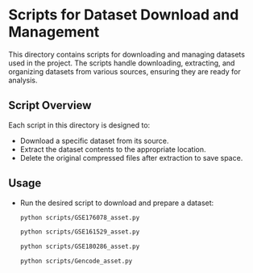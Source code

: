 # Scripts for Dataset Download and Management

This directory contains scripts for downloading and managing datasets used in the project. The scripts handle downloading, extracting, and organizing datasets from various sources, ensuring they are ready for analysis.

## Script Overview

Each script in this directory is designed to:

- Download a specific dataset from its source.
- Extract the dataset contents to the appropriate location.
- Delete the original compressed files after extraction to save space.

## Usage

- Run the desired script to download and prepare a dataset:
    ```bash
    python scripts/GSE176078_asset.py
    ```

    ```bash
    python scripts/GSE161529_asset.py
    ```

    ```bash
    python scripts/GSE180286_asset.py
    ```

    ```bash
    python scripts/Gencode_asset.py
    ```
